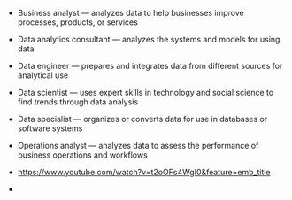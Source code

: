 - Business analyst — analyzes data to help businesses improve processes, products, or services
    
- Data analytics consultant — analyzes the systems and models for using data
    
- Data engineer — prepares and integrates data from different sources for analytical use
    
- Data scientist — uses expert skills in technology and social science to find trends through data analysis
    
- Data specialist — organizes or converts data for use in databases or software systems
    
- Operations analyst — analyzes data to assess the performance of business operations and workflows
- https://www.youtube.com/watch?v=t2oOFs4WgI0&feature=emb_title
- 